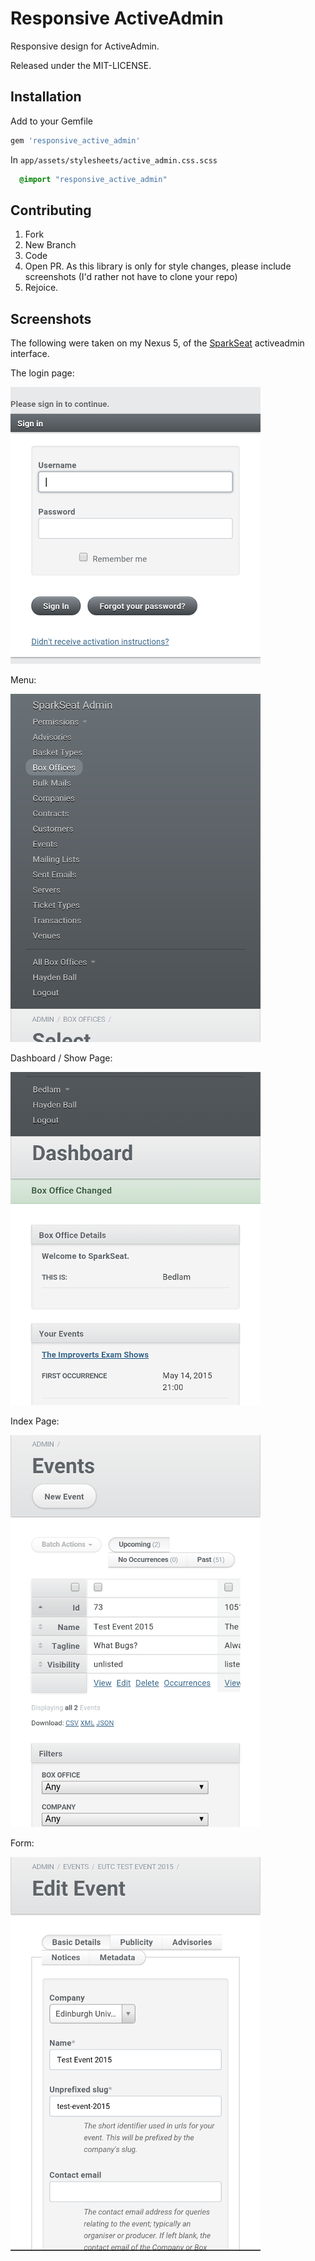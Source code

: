 Responsive ActiveAdmin
======================

Responsive design for ActiveAdmin.

Released under the MIT-LICENSE.

Installation
------------

Add to your Gemfile

```ruby
gem 'responsive_active_admin'
```

In `app/assets/stylesheets/active_admin.css.scss`

```sass
  @import "responsive_active_admin"
```

Contributing
------------

1) Fork
2) New Branch
3) Code
4) Open PR. As this library is only for style changes, please include screenshots (I'd rather not have to clone your repo)
5) Rejoice.

Screenshots
-----------

The following were taken on my Nexus 5, of the [SparkSeat](https://www.sparkseat.com) activeadmin interface.

The login page:

![login](screenshots/login.png)

Menu:

![menu](screenshots/menu.png)

Dashboard / Show Page:

![dashboard](screenshots/dashboard.png)

Index Page:

![index](screenshots/index.png)

Form:

![form](screenshots/form.png)
